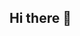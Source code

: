 ## Hi there 👋

<!--
**catalinadiazd/catalinadiazd** is a ✨ _special_ ✨ repository because its `README.md` (this file) appears on your GitHub profile.

Here are some ideas to get you started:

🔭 I’m currently focused on mastering Python and applying it to both academic and personal projects.
🌱 I’m exploring how to write efficient Python code and develop my programming skills.
👯 I’m eager to collaborate on Python-based initiatives that involve creative problem-solving.
🤔 I could use some help with advancing my coding techniques and learning new tools in Python.
💬 Feel free to ask me about innovative problem-solving methods or exciting project ideas!
📫 Reach me at: catalinadiaz748@gmail.com
😄 Pronouns: She/Her.
⚡ Fun fact: I’m passionate about paddleboarding and hanging out with my friends!
